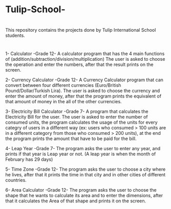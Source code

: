 # Tulip-School-
#
#

This repository contains the projects done by Tulip International School students.

#
#
#


1- Calculator -Grade 12-
A calculator program that has the 4 main functions of (addition/subtraction/division/multiplication)
The user is asked to choose the operation and enter the numbers, after that the result prints on the screen.


2- Currency Calculator -Grade 12-
A Currency Calculator program that can convert between four different currencies (Euro/British Pound/Dollar/Turkish Lira).
The user is asked to choose the currency and enter the amount of money, after that the program prints the equivalent of that amount of money in the all of 
the other currencies.

3- Electricity Bill Calculator -Grade 7- 
A program that calculates the Electricity Bill for the user.
The user is asked to enter the number of consumed units, the program calculates the usage of the units for every categry of users in a different way
(ex: users who consumed > 100 units are in a different category from those who consumed > 200 units), at the end the program prints the amount that have 
to be paid for the bill.

4- Leap Year -Grade 7-
The program asks the user to enter any year, and prints if that year is Leap year or not. (A leap year is when the month of February has 29 days)

5- Time Zone -Grade 12-
The program asks the user to choose a city where he lives, after that it prints the time in that city and in other cities of different countries.

6- Area Calculator -Grade 12-
The program asks the user to choose the shape that he wants to calculate its area and to enter the dimensions, after that it calculates the Area of that shape 
and prints it on the screen.


